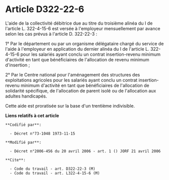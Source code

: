 # Article D322-22-6

L'aide de la collectivité débitrice due au titre du troisième alinéa du I de l'article L. 322-4-15-6 est versée à l'employeur
mensuellement par avance selon les cas prévus à l'article D. 322-22-3 :

1° Par le département ou par un organisme délégataire chargé du service de l'aide à l'employeur en application du dernier
alinéa du I de l'article L. 322-4-15-6 pour les salariés ayant conclu un contrat insertion-revenu minimum d'activité en tant
que bénéficiaires de l'allocation de revenu minimum d'insertion ;

2° Par le Centre national pour l'aménagement des structures des exploitations agricoles pour les salariés ayant conclu un
contrat insertion-revenu minimum d'activité en tant que bénéficiaires de l'allocation de solidarité spécifique, de
l'allocation de parent isolé ou de l'allocation aux adultes handicapés.

Cette aide est proratisée sur la base d'un trentième indivisible.

**Liens relatifs à cet article**

	**Codifié par**:

	  - Décret n°73-1048 1973-11-15

	**Modifié par**:

	  - Décret n°2006-456 du 20 avril 2006 - art. 1 () JORF 21 avril 2006

	**Cite**:

	  - Code du travail - art. D322-22-3 (M)
	  - Code du travail - art. L322-4-15-6 (M)
